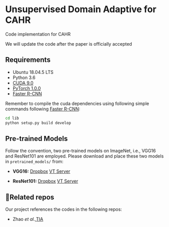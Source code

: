 # Unsupervised Domain Adaptive for CAHR
Code implementation for CAHR


We will update the code after the paper is officially accepted

## Requirements
* Ubuntu 18.04.5 LTS
* Python 3.6
* [CUDA 9.0](https://developer.nvidia.com/cuda-toolkit)
* [PyTorch 1.0.0](https://pytorch.org)
* [Faster R-CNN](https://github.com/jwyang/faster-rcnn.pytorch/tree/pytorch-1.0)





Remember to compile the cuda dependencies using following simple commands following [Faster R-CNN](https://github.com/jwyang/faster-rcnn.pytorch/tree/pytorch-1.0):
```bash
cd lib
python setup.py build develop
```



## Pre-trained Models

Follow the convention, two pre-trained models on ImageNet, i.e., VGG16 and ResNet101 are employed. 
Please download and place these two models in `pretrained_models/` from:
* **VGG16:** [Dropbox](https://www.dropbox.com/s/s3brpk0bdq60nyb/vgg16_caffe.pth?dl=0)  [VT Server](https://filebox.ece.vt.edu/~jw2yang/faster-rcnn/pretrained-base-models/vgg16_caffe.pth)

* **ResNet101:** [Dropbox](https://www.dropbox.com/s/iev3tkbz5wyyuz9/resnet101_caffe.pth?dl=0)  [VT Server](https://filebox.ece.vt.edu/~jw2yang/faster-rcnn/pretrained-base-models/resnet101_caffe.pth)




## :pencil:Related repos
Our project references the codes in the following repos:


* Zhao _et al_.,[TIA](https://github.com/MCG-NJU/TIA/)
